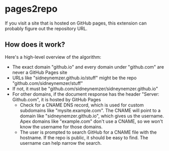 # pages2repo

If you visit a site that is hosted on GitHub pages, this extension can probably figure out the repository URL.

## How does it work?

Here's a high-level overview of the algorithm:

- The exact domain "github.io" and every domain under "github.com" are never a GitHub Pages site
- URLs like "sidneynemzer.github.io/stuff" might be the repo "github.com/sidneynemzer/stuff"
- If not, it must be "github.com/sidneynemzer/sidneynemzer.github.io"
- For other domains, if the document response has the header "Server: Github.com", it is hosted by GitHub Pages
  - Check for a CNAME DNS record, which is used for custom subdomains like "mysite.example.com". The CNAME will point to a domain like "sidneynemzer.github.io", which gives us the username. Apex domains like "example.com" don't use a CNAME, so we won't know the username for those domains.
  - The user is prompted to search GitHub for a CNAME file with the hostname. If the repo is public, it should be easy to find. The username can help narrow the search.
